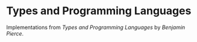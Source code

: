 # Types and Programming Languages

Implementations from *Types and Programming Languages* by *Benjamin Pierce*.

